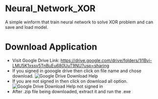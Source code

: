 # Neural_Network_XOR
 A simple winform that train neural network to solve XOR problem and can save and load model.
# Download Application
- Visit Google Drive Link: https://drive.google.com/drive/folders/1l1Bvi-LMU5K1xssv5TnBuEu680UuT9NU?usp=sharing
- If you signed in gooogle drive then click on file name and chose download.
   ![Google Drive Download Help](https://github.com/Taha-Ahmed-Yehia/Neural_Network_XOR/assets/109998670/46880031-81d3-42fb-8f78-edaf9becfc95)
- If you are not signed in then click on download all option.
   ![Google Drive Download Help not signed in](https://github.com/Taha-Ahmed-Yehia/Neural_Network_XOR/assets/109998670/d1be1dc5-afbe-4f31-8f61-9fe3db2ce56f)
- After .zip file being downloaded, extract it and run the .exe 
